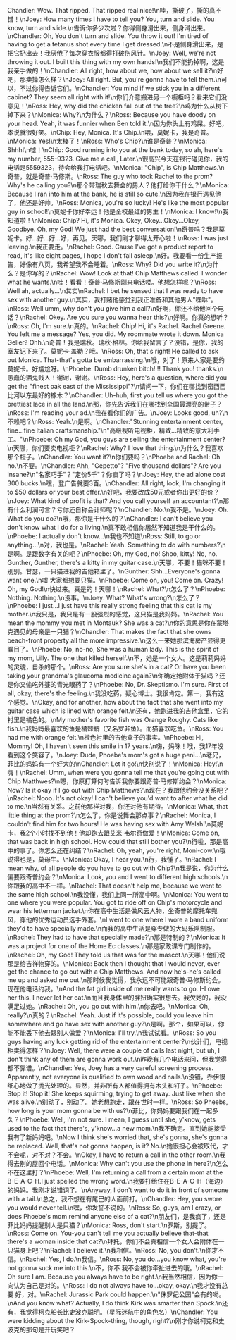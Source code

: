 Chandler: Wow. That ripped. That ripped real nice!\n哇，撕破了，撕的真不错！\nJoey: How many times I have to tell you? You, turn and slide. You know, turn and slide.\n告诉你多少次啦？你得侧身滑出来，侧身滑出来。\nChandler: Oh, You don't turn and slide. You throw it out! I'm tired of having to get a tetanus shot every time I get dressed.\n不是侧身滑出来，是把它扔出去！我厌倦了每次穿衣服都得打破伤风针。\nJoey: Well, we're not throwing it out. I built this thing with my own hands!\n我们不能扔掉啊，这是我亲手做的！\nChandler: All right, how about we, how about we sell it?\n好吧，那卖掉怎么样？\nJoey: All right. But, you're gonna have to tell them.\n可以，不过你得告诉它们。\nChandler: You mind if we stick you in a different cabinet? They seem all right with it!\n你们介意搬进另一个橱柜吗？看来它们没意见！\nRoss: Hey, why did the chicken fall out of the tree?\n鸡为什么从树下掉下来？\nMonica: Why?\n为什么？\nRoss: Because you have doody on your head. Yeah, it was funnier when Ben told it.\n因为你头上有鸡屎。好吧，本说就很好笑。\nChip: Hey, Monica. It's Chip.\n喂，莫妮卡，我是奇普。\nMonica: Yes!\n太棒了！\nRoss: Who's Chip?\n谁是奇普？\nMonica: Shhh!\n嘘！\nChip: Good running into you at the bank today, so ah, here's my number, 555-9323. Give me a call, Later.\n很高兴今天在银行碰见你，我的电话是5559323，待会给我打电话吧。\nMonica: "Chip", is Chip Matthews.\n奇普，就是奇普·马修斯。\nRoss: The guy who took Rachel to the prom? Why's he calling you?\n那个带瑞秋去舞会的男人？他打给你干什么？\nMonica: Because I ran into him at the bank, he is still so cute.\n因为我在银行遇见他了，他还是好帅。\nRoss: Monica, you're so lucky! He's like the most popular guy in school!\n莫妮卡你好幸运！他是全校最红的男生！\nMonica: I know!\n我知道啦！\nMonica: Chip? Hi, it's Monica. Okey, Okey...Okey...Okey, Goodbye. Oh, my God! We just had the best conversation!\n奇普吗？我是莫妮卡。好…好...好...好，再见。天哪，我们刚才聊得太开心啦！\nRoss: I was just leaving.\n我正要走。\nRachel: Good. Cause I've got a product report to read, it's like eight pages, I hope I don't fall asleep.\n好。我要看一份生产报告，好像有八页，我希望我不会睡着。\nRoss: Why? Did you write it?\n为什么？是你写的？\nRachel: Wow! Look at that! Chip Matthews called. I wonder what he wants.\n哇！看看！奇普·马修斯刚来电话喽。他想怎样呢？\nRoss: Well ah, actually...\n其实\nRachel: I bet he sensed that I was ready to have sex with another guy.\n其实，我打赌他感觉到我正准备和其他男人"嘿咻"。\nRoss: Well umm, why don't you give him a call?\n好啊，你还不给他回个电话？\nRachel: Okey. Are you sure you wanna hear this?\n好啊。你真的想听？\nRoss: Oh, I'm sure.\n真的。\nRachel: Chip! Hi, it's Rachel. Rachel Greene. You left me a message? Yes, you did. My roommate wrote it down. Monica Geller? Ohh.\n奇普！我是瑞秋。瑞秋·格林。你给我留言了？没错，是你，我的室友记下来了。莫妮卡·盖勒？哦。\nRoss: Oh, that's right! He called to ask out Monica. That-that's gotta be embarrassing.\n哦，对了！原来人家是要约莫妮卡。好尴尬呀。\nPhoebe: Dumb drunken bitch! !! Thank you! thanks.\n愚蠢的酒鬼贱人！谢谢，谢谢。\nRoss: Hey, here's a question, where did you get the "finest oak east of the Mississippi"?\n请问一下，你们在哪找到密西西比河以东最好的橡木？\nChandler: Uh-huh, first you tell us where you got the prettiest lace in all the land.\n那，你先告诉我们在哪找到全国最漂亮的带子？\nRoss: I'm reading your ad.\n我在看你们的广告。\nJoey: Looks good, uh?\n不赖吧？\nRoss: Yeah.\n是啊。\nChandler:"Stunning entertainment center, fine...fine ltalian craftsmanship."\n"高级视听电视柜，精致…精致的意大利手工。"\nPhoebe: Oh my God, you guys are selling the entertainment center?\n天哪，你们要卖电视柜？\nRachel: Why? I love that thing.\n为什么？我喜欢那个柜子。\nChandler: You want it?\n你们要吗？\nPhoebe and Rachel: Oh no.\n不要。\nChandler: Ahh, "Gepetto"? "Five thousand dollars"? Are you insane?\n"名家巧手"？"定价5千"？你疯了吗？\nJoey: Hey, the ad alone cost 300 bucks.\n嘿，登广告就要3百。\nChandler: All right, look, I'm changing it to $50 dollars or your best offer.\n好吧，我要改成50元或者你出更好的价？\nJoey: What kind of profit is that? And you call yourself an accountant?\n那有什么利润可言？亏你还自称会计师呢？\nChandler: No.\n我不是。\nJoey: Oh. What do you do?\n哦，那你是干什么的？\nChandler: I can't believe you don't know what I do for a living.\n真不敢相信你居然不知道我是干什么的。\nPhoebe: I actually don't know...\n我也不知道\nRoss: Still, to go or anything...\n对，我也是。\nRachel: Yeah. Something to do with numbers?\n是啊。是跟数字有关的吧？\nPhoebe: Oh, my God, no! Shoo, kitty! No, no. Gunther, Gunther, there's a kitty in my guitar case.\n天哪，不要！猫咪不要！别别。甘瑟，一只猫进我的吉他箱里了。\nGunther: Shh...Everyone's gonna want one.\n嘘 大家都想要只猫。\nPhoebe: Come on, you! Come on. Crazy! Oh, my God!\n快过来。真是的！天哪！\nRachel: What?\n怎么了？\nPhoebe: Nothing. Nothing.\n没事。\nJoey: What? What's wrong?\n怎么了？\nPhoebe: I just...I just have this really strong feeling that this cat is my mother.\n我只是，我只是有一股强烈的感觉，这只猫是我妈妈。\nRachel: You mean the mommy you met in Montauk? She was a cat?\n你的意思是你在蒙塔克遇见的母亲是一只猫？\nChandler: That makes the fact that she owns beach-front property all the more impressive.\n这么一来她那滨海房产显得更瞩目了。\nPhoebe: No, no-no, She was a human lady. This is the spirit of my mom, Lilly. The one that killed herself.\n不，她是一个女人。这是莉莉妈妈的灵魂，自杀的那个。\nRoss: Are you sure she's in a cat? Or have you been taking your grandma's glaucoma medicine again?\n你确定她附体于猫吗？还是你又偷吃外婆的青光眼药了？\nPhoebe: No, Dr. Skeptismo. I'm sure. First of all, okay, there's the feeling.\n我没吃药，疑心博士。我很肯定。第一，我有这个感觉。\nOkay, and for another, how about the fact that she went into my guitar case which is lined with orange felt.\n还有，她跑进我的吉他盒里，它的衬里是橘色的。\nMy mother's favorite fish was Orange Roughy. Cats like fish.\n我妈妈最喜欢的鱼是橘棘鲷（又名罗非鱼）。而猫喜欢吃鱼。\nRoss: You had me with orange felt.\n橙色衬里的吉他盒子的事实。\nPhoebe: Hi, Mommy! Oh, I haven't seen this smile in 17 years.\n嗨，妈咪！哦，我17年没看到这个笑容了。\nJoey: Dude, Phoebe's mom's got a huge peni...\n老兄，菲比的妈妈有一个好大的\nChandler: Let it go!\n快别说了！\nMonica: Hey!\n嗨！\nRachel: Umm, when were you gonna tell me that you're going out with Chip Matthwes?\n嗯，你原打算何时告诉我你要跟奇普·马修斯约会？\nMonica: Now? Is it okay if I go out with Chip Matthews?\n现在？我跟他约会没关系吧？\nRachel: Nooo. It's not okay! I can't believe you'd want to after what he did to me.\n当然有关系。之前他那样对我，你还对他有期待。\nMonica: What, that little thing at the prom?\n怎么了，你是说舞会那点事？\nRachel: Monica, I couldn't find him for two hours! He was having sex with Amy Welsh!\n莫妮卡，我2个小时找不到他！他却跑去跟艾米·韦尔奇做爱！\nMonica: Come on, that was back in high school. How could that still bother you?\n行啦，那是高中的事了。你怎么还在纠结？\nRachel: Oh, yeah, you're right, Moni-cow.\n哦说得也是，莫母牛。\nMonica: Okay, I hear you.\n行，我懂了。\nRachel: I mean why, of all people do you have to go out with Chip?\n我是说，你为什么偏要跟奇普约会？\nMonica: Look, you and I went to different high schools.\n你跟我的高中不一样。\nRachel: That doesn't help me, because we went to the same high school.\n我没懂，我们上同一所高中啊。\nMonica: You went to one where you were popular. You got to ride off on Chip's motorcycle and wear his letterman jacket.\n你在高中生活是做风云人物，坐奇普的摩托车兜风，穿他的优秀运动员选手外套。\nI went to one where I wore a band uniform they'd to have specially made.\n而我的高中生活是穿专做的大码乐队制服。\nRachel: They had to have that specially made?\n那是特制的？\nMonica: It was a project for one of the Home Ec classes.\n那是家政课专门制作的。\nRachel: Oh, my God! They told us that was for the mascot.\n天哪！他们说那是给吉祥物穿的。\nMonica: Back then I thought that I would never, ever get the chance to go out with a Chip Matthews. And now he's-he's called me up and asked me out.\n那时候我觉得，我永远不可能跟奇普·马修斯约会。现在他电话约我。\nAnd the fat girl inside of me really wants to go. I-I owe her this. I never let her eat.\n而且我身体里的胖妞确实很想去。我欠她的，我没满足过她。\nRachel: Oh, you go out with him.\n你去吧。\nMonica: Oh, really?\n真的？\nRachel: Yeah. Just if it's possible, could you leave him somewhere and go have sex with another guy?\n是啊。那个，如果可以，你能不能丢下他去跟别人做爱？\nMonica: I'll try.\n我试试看。\nRoss: So you guys having any luck getting rid of the entertainment center?\n伙计们，电视柜卖得怎样？\nJoey: Well, there were a couple of calls last night, but uh, I don't think any of them are gonna work out.\n昨晚有几个电话来问，但我觉得都不靠谱。\nChandler: Yes, Joey has a very careful screening process. Apparently, not everyone is qualified to own wood and nails.\n没错，乔伊很细心地做了抛光处理的。显然，并非所有人都值得拥有木头和钉子。\nPhoebe: Stop it! Stop it! She keeps squirming, trying to get away. Just like when she was alive.\n别动了，别动了。她老想跑走，跟在世时一样。\nRoss: So Pheebs, how long is your mom gonna be with us?\n菲比，你妈妈要跟我们在一起多久？\nPhoebe: Well, I'm not sure. I mean, I guess until she, y'know, gets used to the fact that there's, y'know...a new mom.\n我不确定。直到她能接受我有了新妈妈吧。\nNow I think she's worried that, she's gonna, she's gonna be replaced. Well, that's not gonna happen, is it? No.\n她很担心会被取代，才不会呢，对不对？不会。\nOkay, I have to return a call in the other room.\n我得去别的屋回个电话。\nMonica: Why can't you use the phone in here?\n怎么不在这里打？\nPhoebe: Well, I'm returning a call from a certain mom at the B-E-A-C-H.I just spelled the wrong word.\n我要打给住在B-E-A-C-H（海边）的妈妈。我刚才说错词了。\nAnyway, I don't want to do it in front of someone with a tail.\n总之，我不想在有尾巴的人面前打。\nChandler: Hey, you swore you would never tell.\n嘿，你发誓不说的。\nRoss: So, guys, am I crazy, or does Phoebe's mom remind anyone else of a cat?\n朋友们，是我疯了，还是菲比妈妈提醒别人是只猫？\nMonica: Ross, don't start.\n罗斯，别提了。\nRoss: Come on. You-you can't tell me you actually believe that-that there's a woman inside that cat?\n拜托，你们不会真相信一个女人会附体在一只猫身上吧？\nRachel: I believe it.\n我相信。\nRoss: No, you don't.\n你才不信。\nRachel: Yes, I do.\n我信。\nRoss: No, you do...you know what, you're not gonna suck me into this.\n不，你不 我不会被你牵扯进去的哦。\nRachel: Oh sure I am. Because you always have to be right.\n我当然相信，因为你一向认为自己是对的。\nRoss: I do not always have to...okay, okay.\n我才没有总要 好，对。\nRachel: Jurassic Park could happen.\n"侏罗纪公园"会有的呦。\nAnd you know what? Actually, I do think Kirk was smarter than Spock.\n还有，我觉得柯克船长比史波克聪明。（星际迷航中的角色名）\nChandler: You were kidding about the Kirk-Spock-thing, though, right?\n刚才你说柯克和史波克的那句是开玩笑吧？
        
